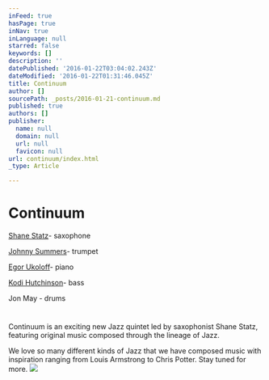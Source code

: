 ```yaml
---
inFeed: true
hasPage: true
inNav: true
inLanguage: null
starred: false
keywords: []
description: ''
datePublished: '2016-01-22T03:04:02.243Z'
dateModified: '2016-01-22T01:31:46.045Z'
title: Continuum
author: []
sourcePath: _posts/2016-01-21-continuum.md
published: true
authors: []
publisher:
  name: null
  domain: null
  url: null
  favicon: null
url: continuum/index.html
_type: Article

---
```

# Continuum

[Shane Statz][0]- saxophone

[Johnny Summers][1]- trumpet

[Egor Ukoloff][2]- piano

[Kodi Hutchinson][3]- bass

Jon May - drums

# 

Continuum is an exciting new Jazz quintet led by saxophonist Shane Statz, featuring original music composed through the lineage of Jazz.

We love so many different kinds of Jazz that we have composed music with inspiration ranging from Louis Armstrong to Chris Potter. Stay tuned for more.
![](https://the-grid-user-content.s3-us-west-2.amazonaws.com/95428d2c-cf3f-4136-8c27-053ff84a15d4.jpg)

[0]: http://www.shanestatz.com/
[1]: http://johnnysummers.com/
[2]: http://www.egorukoloff.com/
[3]: http://www.kodihutchinson.com/